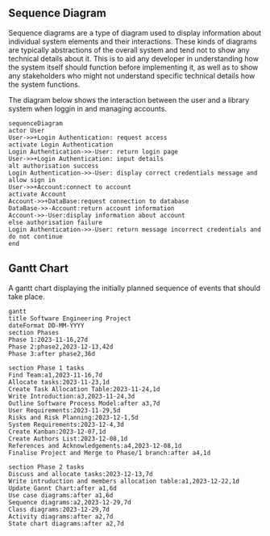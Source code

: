 ## Sequence Diagram

Sequence diagrams are a type of diagram used to display information about individual system elements and their interactions. These kinds of diagrams are typically abstractions of the overall system and tend not to show any technical details about it. This is to aid any developer in understanding how the system itself should function before implementing it, as well as to show any stakeholders who might not understand specific technical details how the system functions.

The diagram below shows the interaction between the user and a library system when loggin in and managing accounts.

```mermaid
sequenceDiagram
actor User
User->>+Login Authentication: request access
activate Login Authentication
Login Authentication->>-User: return login page
User->>+Login Authentication: input details
alt authorisation success
Login Authentication->>-User: display correct credentials message and allow sign in
User->>+Account:connect to account
activate Account
Account->>+DataBase:request connection to database
DataBase->>-Account:return account information
Account->>-User:display information about account
else authorisation failure
Login Authentication->>-User: return message incorrect credentials and do not continue
end
```

## Gantt Chart

A gantt chart displaying the initially planned sequence of events that should take place.

```mermaid
gantt
title Software Engineering Project
dateFormat DD-MM-YYYY
section Phases
Phase 1:2023-11-16,27d
Phase 2:phase2,2023-12-13,42d
Phase 3:after phase2,36d

section Phase 1 tasks
Find Team:a1,2023-11-16,7d
Allocate tasks:2023-11-23,1d
Create Task Allocation Table:2023-11-24,1d
Write Introduction:a3,2023-11-24,3d
Outline Software Process Model:after a3,7d
User Requirements:2023-11-29,5d
Risks and Risk Planning:2023-12-1,5d
System Requirements:2023-12-4,3d
Create Kanban:2023-12-07,1d
Create Authors List:2023-12-08,1d
References and Acknowledgements:a4,2023-12-08,1d
Finalise Project and Merge to Phase/1 branch:after a4,1d

section Phase 2 tasks
Discuss and allocate tasks:2023-12-13,7d
Write intruduction and members allocation table:a1,2023-12-22,1d
Update Gannt Chart:after a1,6d
Use case diagrams:after a1,6d
Sequence diagrams:a2,2023-12-29,7d
Class diagrams:2023-12-29,7d
Activity diagrams:after a2,7d
State chart diagrams:after a2,7d
```